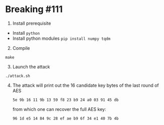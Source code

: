 # Breaking \#111

1. Install prerequisite

  - Install `python`
  - Install python modules `pip install numpy tqdm`

2. Compile

  ```
  make
  ```

3. Launch the attack

  ```
  ./attack.sh
  ```


4. The attack will print out the 16 candidate key   bytes of the last round of AES
    ```
    5e 9b 16 11 9b 13 59 f8 23 b9 24 a0 03 91 45 db
    ```
    from which one can recover the full AES key:
    ```
    96 1d e5 14 84 9c 28 ef ae b9 6f 34 e1 40 7b 4b
    ```

